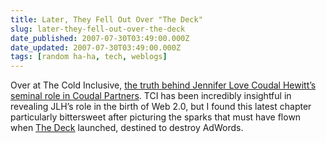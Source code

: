 ```yaml
---
title: Later, They Fell Out Over "The Deck"
slug: later-they-fell-out-over-the-deck
date_published: 2007-07-30T03:49:00.000Z
date_updated: 2007-07-30T03:49:00.000Z
tags: [random ha-ha, tech, weblogs]
---
```


Over at The Cold Inclusive, [the truth behind Jennifer Love Coudal Hewitt’s seminal role in Coudal Partners](http://inclusive.wordpress.com/2007/07/29/partners/). TCI has been incredibly insightful in revealing JLH’s role in the birth of Web 2.0, but I found this latest chapter particularly bittersweet after picturing the sparks that must have flown when [The Deck](http://coudal.com/deck/) launched, destined to destroy AdWords.
